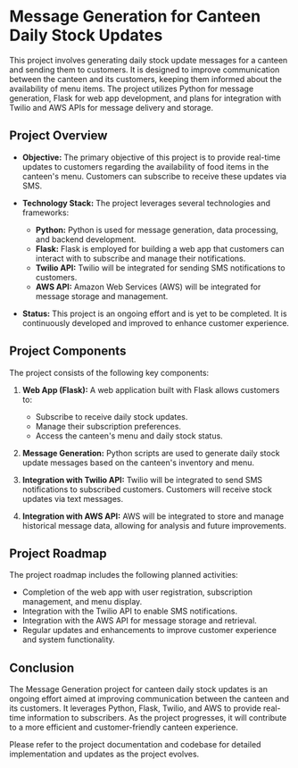 # Message Generation for Canteen Daily Stock Updates

This project involves generating daily stock update messages for a canteen and sending them to customers. It is designed to improve communication between the canteen and its customers, keeping them informed about the availability of menu items. The project utilizes Python for message generation, Flask for web app development, and plans for integration with Twilio and AWS APIs for message delivery and storage.

## Project Overview

- **Objective:** The primary objective of this project is to provide real-time updates to customers regarding the availability of food items in the canteen's menu. Customers can subscribe to receive these updates via SMS.

- **Technology Stack:** The project leverages several technologies and frameworks:
  - **Python:** Python is used for message generation, data processing, and backend development.
  - **Flask:** Flask is employed for building a web app that customers can interact with to subscribe and manage their notifications.
  - **Twilio API:** Twilio will be integrated for sending SMS notifications to customers.
  - **AWS API:** Amazon Web Services (AWS) will be integrated for message storage and management.

- **Status:** This project is an ongoing effort and is yet to be completed. It is continuously developed and improved to enhance customer experience.

## Project Components

The project consists of the following key components:

1. **Web App (Flask):** A web application built with Flask allows customers to:
   - Subscribe to receive daily stock updates.
   - Manage their subscription preferences.
   - Access the canteen's menu and daily stock status.

2. **Message Generation:** Python scripts are used to generate daily stock update messages based on the canteen's inventory and menu.

3. **Integration with Twilio API:** Twilio will be integrated to send SMS notifications to subscribed customers. Customers will receive stock updates via text messages.

4. **Integration with AWS API:** AWS will be integrated to store and manage historical message data, allowing for analysis and future improvements.

## Project Roadmap

The project roadmap includes the following planned activities:

- Completion of the web app with user registration, subscription management, and menu display.
- Integration with the Twilio API to enable SMS notifications.
- Integration with the AWS API for message storage and retrieval.
- Regular updates and enhancements to improve customer experience and system functionality.

## Conclusion

The Message Generation project for canteen daily stock updates is an ongoing effort aimed at improving communication between the canteen and its customers. It leverages Python, Flask, Twilio, and AWS to provide real-time information to subscribers. As the project progresses, it will contribute to a more efficient and customer-friendly canteen experience.

Please refer to the project documentation and codebase for detailed implementation and updates as the project evolves.
